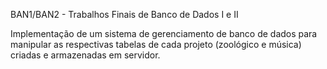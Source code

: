 BAN1/BAN2 - Trabalhos Finais de Banco de Dados I e II

Implementação de um sistema de gerenciamento de banco de dados para manipular as respectivas tabelas de cada projeto (zoológico e música) criadas e armazenadas em servidor.
